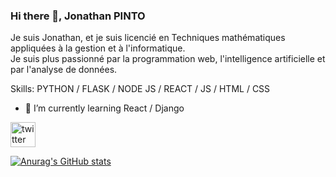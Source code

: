 ### Hi there 👋, Jonathan PINTO


Je suis Jonathan, et je suis licencié en Techniques mathématiques appliquées à la gestion et à l'informatique.\
Je suis plus passionné par la programmation web, l'intelligence artificielle et par l'analyse de données.

Skills: PYTHON / FLASK / NODE JS / REACT / JS / HTML / CSS

- 🌱 I’m currently learning React / Django 


[<img src='https://cdn.jsdelivr.net/npm/simple-icons@3.0.1/icons/twitter.svg' alt='twitter' height='40'>](https://twitter.com/@KATENDEPINTO)  



[![Anurag's GitHub stats](https://github-readme-stats.vercel.app/api?username=Pinto-Katende-Jonathan)](https://github.com/Pinto-Katende-Jonathan/github-readme-stats)
